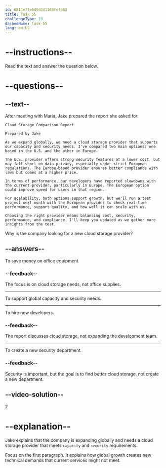 ```yaml
---
id: 6811e7fe549d341168fef953
title: Task 55
challengeType: 19
dashedName: task-55
lang: en-US
---
```


<!-- READING -->

# --instructions--

Read the text and answer the question below.

# --questions--

## --text--

After meeting with Maria, Jake prepared the report she asked for:

`Cloud Storage Comparison Report`

`Prepared by Jake`

`As we expand globally, we need a cloud storage provider that supports our capacity and security needs. I've compared two main options: one based in the U.S. and the other in Europe.`

`The U.S. provider offers strong security features at a lower cost, but may fall short on data privacy, especially under strict European regulations. The Europe-based provider ensures better compliance with laws but comes at a higher price.`

`In terms of performance, our developers have reported slowdowns with the current provider, particularly in Europe. The European option could improve speed for users in that region.`

`For scalability, both options support growth, but we'll run a test project next month with the European provider to check real-time performance, support quality, and how well it can scale with us.`

`Choosing the right provider means balancing cost, security, performance, and compliance. I'll keep you updated as we gather more insights from the test.`

Why is the company looking for a new cloud storage provider?

## --answers--

To save money on office equipment.

### --feedback--

The focus is on cloud storage needs, not office supplies.

---

To support global capacity and security needs.

---

To hire new developers.

### --feedback--

The report discusses cloud storage, not expanding the development team.

---

To create a new security department.

### --feedback--

Security is important, but the goal is to find better cloud storage, not create a new department.

## --video-solution--

2

# --explanation--

Jake explains that the company is expanding globally and needs a cloud storage provider that meets `capacity` and `security` requirements.

Focus on the first paragraph. It explains how global growth creates new technical demands that current services might not meet.
